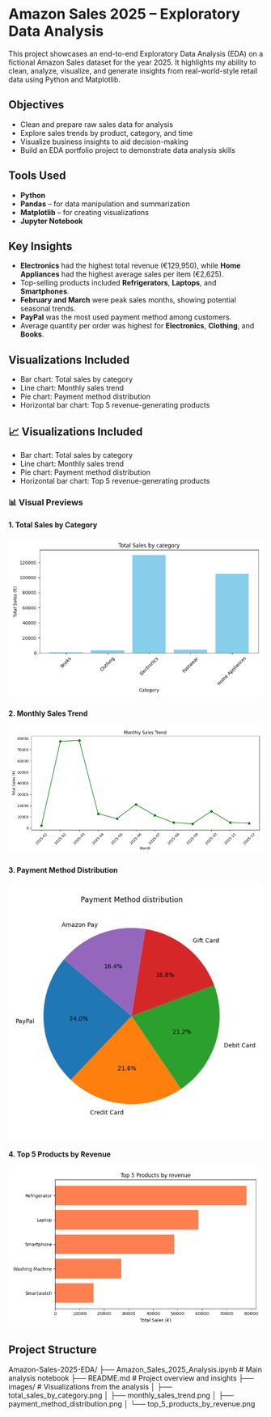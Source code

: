 # Amazon Sales 2025 – Exploratory Data Analysis

This project showcases an end-to-end Exploratory Data Analysis (EDA) on a fictional Amazon Sales dataset for the year 2025. It highlights my ability to clean, analyze, visualize, and generate insights from real-world-style retail data using Python and Matplotlib.


##  Objectives
- Clean and prepare raw sales data for analysis
- Explore sales trends by product, category, and time
- Visualize business insights to aid decision-making
- Build an EDA portfolio project to demonstrate data analysis skills


## Tools Used
- **Python**  
- **Pandas** – for data manipulation and summarization  
- **Matplotlib** – for creating visualizations  
- **Jupyter Notebook**


## Key Insights

- **Electronics** had the highest total revenue (€129,950), while **Home Appliances** had the highest average sales per item (€2,625).
- Top-selling products included **Refrigerators**, **Laptops**, and **Smartphones**.
- **February and March** were peak sales months, showing potential seasonal trends.
- **PayPal** was the most used payment method among customers.
- Average quantity per order was highest for **Electronics**, **Clothing**, and **Books**.


## Visualizations Included
- Bar chart: Total sales by category  
- Line chart: Monthly sales trend  
- Pie chart: Payment method distribution  
- Horizontal bar chart: Top 5 revenue-generating products

## 📈 Visualizations Included
- Bar chart: Total sales by category  
- Line chart: Monthly sales trend  
- Pie chart: Payment method distribution  
- Horizontal bar chart: Top 5 revenue-generating products

### 📊 Visual Previews

#### 1. Total Sales by Category
![Total Sales by Category](images/total_sales_by_category.png)

#### 2. Monthly Sales Trend
![Monthly Sales Trend](images/monthly_sales_trend.png)

#### 3. Payment Method Distribution
![Payment Method Distribution](images/payment_method_distribution.png)

#### 4. Top 5 Products by Revenue
![Top 5 Products by Revenue](images/top_5_products_by_revenue.png)

## Project Structure
Amazon-Sales-2025-EDA/
├── Amazon_Sales_2025_Analysis.ipynb # Main analysis notebook
├── README.md # Project overview and insights
├── images/ # Visualizations from the analysis
│ ├── total_sales_by_category.png
│ ├── monthly_sales_trend.png
│ ├── payment_method_distribution.png
│ └── top_5_products_by_revenue.png



